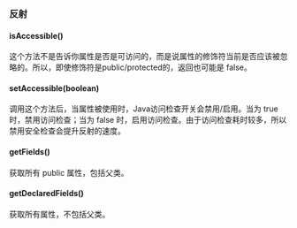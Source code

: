 ### 反射

#### isAccessible()

这个方法不是告诉你属性是否是可访问的，而是说属性的修饰符当前是否应该被忽略的。所以，即使修饰符是public/protected的，返回也可能是 false。

#### setAccessible(boolean)

调用这个方法后，当属性被使用时，Java访问检查开关会禁用/启用。当为 true时，禁用访问检查；当为 false 时，启用访问检查。由于访问检查耗时较多，所以禁用安全检查会提升反射的速度。

#### getFields()

获取所有 public 属性，包括父类。

#### getDeclaredFields()

获取所有属性，不包括父类。